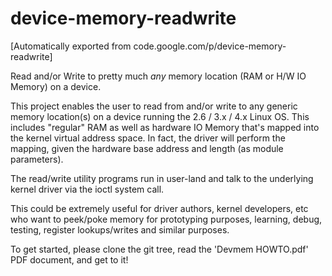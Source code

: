 # device-memory-readwrite
[Automatically exported from code.google.com/p/device-memory-readwrite]

Read and/or Write to pretty much _any_ memory location (RAM or H/W IO Memory) on a device.

This project enables the user to read from and/or write to any generic memory location(s) on a 
device running the 2.6 / 3.x / 4.x Linux OS. This includes "regular" RAM as well as hardware IO Memory 
that's mapped into the kernel virtual address space. 
In fact, the driver will perform the mapping, given the hardware base address and length 
(as module parameters).

The read/write utility programs run in user-land and talk to the underlying kernel driver via the 
ioctl system call.

This could be extremely useful for driver authors, kernel developers, etc who want to peek/poke memory 
for prototyping purposes, learning, debug, testing, register lookups/writes and similar purposes.

To get started, please clone the git tree, read the 'Devmem HOWTO.pdf' PDF document, and get to it!
